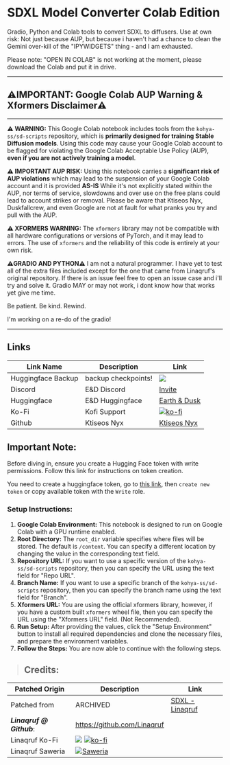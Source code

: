 # **SDXL Model Converter Colab Edition**

Gradio, Python and Colab tools to convert SDXL to diffusers.
Use at own risk: Not just because AUP, but because i haven't had a chance to clean the Gemini over-kill of the "IPYWIDGETS" thing - and I am exhausted.

Please note: 
"OPEN IN COLAB" is not working at the moment, please download the Colab and put it in drive.

---
## **⚠️IMPORTANT: Google Colab AUP Warning & Xformers Disclaimer⚠️**
---
 **⚠️ WARNING:**
This Google Colab notebook includes tools from the `kohya-ss/sd-scripts` repository, which is **primarily designed for training Stable Diffusion models**. Using this code may cause your Google Colab account to be flagged for violating the Google Colab Acceptable Use Policy (AUP), **even if you are not actively training a model**.

**⚠️ IMPORTANT AUP RISK:**
 Using this notebook carries a **significant risk of AUP violations** which may lead to the suspension of your Google Colab account and it is provided **AS-IS**  While it's not explicitly stated within the AUP, nor terms of service, slowdowns and over use on the free plans could lead to account strikes or removal. Please be aware that Ktiseos Nyx, Duskfallcrew, and even Google are not at fault for what pranks you try and pull with the AUP.

 **⚠️ XFORMERS WARNING:**
 The `xformers` library may not be compatible with all hardware configurations or versions of PyTorch, and it may lead to errors. The use of `xformers` and the reliability of this code is entirely at your own risk.

 **⚠️GRADIO AND PYTHON⚠️**
I am not a natural programmer. I have yet to test all of the extra files included except for the one that came from Linaqruf's original repository. If there is an issue feel free to open an issue case and i'll try and solve it.  Gradio MAY or may not work, i dont know how that works yet give me time.

 Be patient. Be kind. Rewind.

 I'm working on a re-do of the gradio!


---


## Links

| Link Name| Description | Link |
| --- | --- | --- |
| Huggingface Backup| backup checkpoints! | [![](https://img.shields.io/static/v1?message=Open%20in%20Colab&logo=googlecolab&labelColor=5c5c5c&color=0f80c1&label=%20&style=flat)](https://github.com/Ktiseos-Nyx/HuggingFace_Backup)
|Discord| E&D Discord |[Invite](https://discord.gg/5t2kYxt7An)
|Huggingface| E&D Huggingface |[Earth & Dusk](https://huggingface.co/EarthnDusk)
|Ko-Fi| Kofi Support |[![ko-fi](https://img.shields.io/badge/Support%20me%20on%20Ko--fi-F16061?logo=ko-fi&logoColor=white&style=flat)](https://ko-fi.com/Z8Z8L4EO)
|Github| Ktiseos Nyx |[Ktiseos Nyx](https://github.com/Ktiseos-Nyx/)




## **Important Note:**

Before diving in, ensure you create a Hugging Face token with write permissions. Follow this link for instructions on token creation.

You need to create a huggingface token, go to [this link](https://huggingface.co/settings/tokens), then `create new token` or copy available token with the `Write` role.


### **Setup Instructions:**

1.  **Google Colab Environment:** This notebook is designed to run on Google Colab with a GPU runtime enabled.
2.  **Root Directory:** The `root_dir` variable specifies where files will be stored. The default is `/content`. You can specify a different location by changing the value in the corresponding text field.
3. **Repository URL:** If you want to use a specific version of the `kohya-ss/sd-scripts` repository, then you can specify the URL using the text field for "Repo URL".
4. **Branch Name:** If you want to use a specific branch of the `kohya-ss/sd-scripts` repository, then you can specify the branch name using the text field for "Branch".
5. **Xformers URL:** You are using the official xformers library, however, if you have a custom built `xformers` wheel file, then you can specify the URL using the "Xformers URL" field. (Not Recommended).
6.  **Run Setup:** After providing the values, click the "Setup Environment" button to install all required dependencies and clone the necessary files, and prepare the environment variables.
7.  **Follow the Steps:** You are now able to continue with the following steps.



>## Credits:


| Patched Origin | Description | Link |
| --- | --- | --- |
|Patched from| ARCHIVED |[SDXL - Linaqruf](https://colab.research.google.com/github/Linaqruf/sdxl-model-converter/blob/main/sdxl_model_converter.ipynb)
|***Linaqruf @ Github***: |https://github.com/Linaqruf
|Linaqruf Ko-Fi | [![](https://dcbadge.vercel.app/api/shield/850007095775723532?style=flat)](https://lookup.guru/850007095775723532) [![ko-fi](https://img.shields.io/badge/Support%20me%20on%20Ko--fi-F16061?logo=ko-fi&logoColor=white&style=flat)](https://ko-fi.com/linaqruf)
| Linaqruf Saweria |<a href="https://saweria.co/linaqruf"><img alt="Saweria" src="https://img.shields.io/badge/Saweria-7B3F00?style=flat&logo=ko-fi&logoColor=white"/></a>


